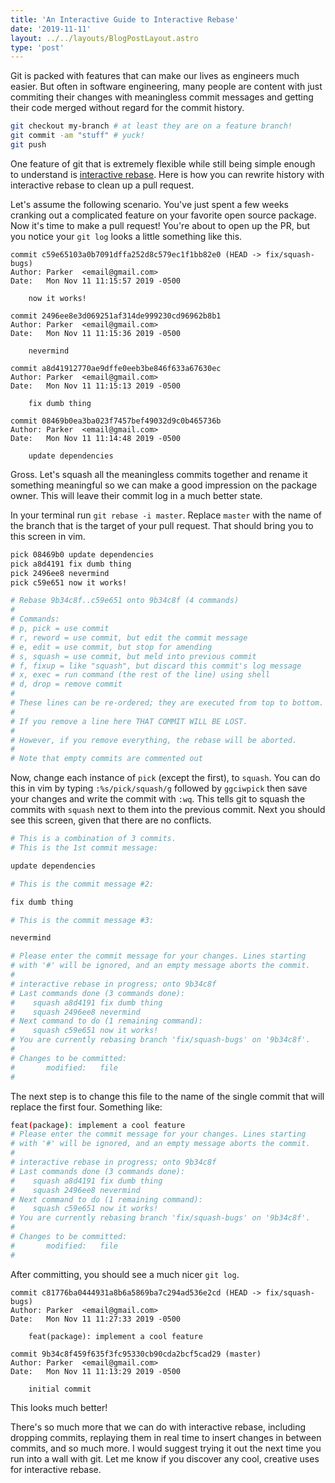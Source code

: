 ```yaml
---
title: 'An Interactive Guide to Interactive Rebase'
date: '2019-11-11'
layout: ../../layouts/BlogPostLayout.astro
type: 'post'
---
```


Git is packed with features that can make our lives as engineers much easier. But often in software engineering, many people are content with just commiting their changes with meaningless commit messages and getting their code merged without regard for the commit history.

```bash
git checkout my-branch # at least they are on a feature branch!
git commit -am "stuff" # yuck!
git push
```

One feature of git that is extremely flexible while still being simple enough to understand is [interactive rebase](https://git-scm.com/book/en/v2/Git-Tools-Rewriting-History). Here is how you can rewrite history with interactive rebase to clean up a pull request.

Let's assume the following scenario. You've just spent a few weeks cranking out a complicated feature on your favorite open source package. Now it's time to make a pull request! You're about to open up the PR, but you notice your `git log` looks a little something like this.

```
commit c59e65103a0b7091dffa252d8c579ec1f1bb82e0 (HEAD -> fix/squash-bugs)
Author: Parker  <email@gmail.com>
Date:   Mon Nov 11 11:15:57 2019 -0500

    now it works!

commit 2496ee8e3d069251af314de999230cd96962b8b1
Author: Parker  <email@gmail.com>
Date:   Mon Nov 11 11:15:36 2019 -0500

    nevermind

commit a8d41912770ae9dffe0eeb3be846f633a67630ec
Author: Parker  <email@gmail.com>
Date:   Mon Nov 11 11:15:13 2019 -0500

    fix dumb thing

commit 08469b0ea3ba023f7457bef49032d9c0b465736b
Author: Parker  <email@gmail.com>
Date:   Mon Nov 11 11:14:48 2019 -0500

    update dependencies
```

Gross. Let's squash all the meaningless commits together and rename it something meaningful so we can make a good impression on the package owner. This will leave their commit log in a much better state.

In your terminal run `git rebase -i master`. Replace `master` with the name of the branch that is the target of your pull request. That should bring you to this screen in vim.

```bash
pick 08469b0 update dependencies
pick a8d4191 fix dumb thing
pick 2496ee8 nevermind
pick c59e651 now it works!

# Rebase 9b34c8f..c59e651 onto 9b34c8f (4 commands)
#
# Commands:
# p, pick = use commit
# r, reword = use commit, but edit the commit message
# e, edit = use commit, but stop for amending
# s, squash = use commit, but meld into previous commit
# f, fixup = like "squash", but discard this commit's log message
# x, exec = run command (the rest of the line) using shell
# d, drop = remove commit
#
# These lines can be re-ordered; they are executed from top to bottom.
#
# If you remove a line here THAT COMMIT WILL BE LOST.
#
# However, if you remove everything, the rebase will be aborted.
#
# Note that empty commits are commented out
```

Now, change each instance of `pick` (except the first), to `squash`. You can do this in vim by typing `:%s/pick/squash/g` followed by `ggciwpick` then save your changes and write the commit with `:wq`. This tells git to squash the commits with `squash` next to them into the previous commit. Next you should see this screen, given that there are no conflicts.

```bash
# This is a combination of 3 commits.
# This is the 1st commit message:

update dependencies

# This is the commit message #2:

fix dumb thing

# This is the commit message #3:

nevermind

# Please enter the commit message for your changes. Lines starting
# with '#' will be ignored, and an empty message aborts the commit.
#
# interactive rebase in progress; onto 9b34c8f
# Last commands done (3 commands done):
#    squash a8d4191 fix dumb thing
#    squash 2496ee8 nevermind
# Next command to do (1 remaining command):
#    squash c59e651 now it works!
# You are currently rebasing branch 'fix/squash-bugs' on '9b34c8f'.
#
# Changes to be committed:
#       modified:   file
#
```

The next step is to change this file to the name of the single commit that will replace the first four. Something like:

```bash
feat(package): implement a cool feature
# Please enter the commit message for your changes. Lines starting
# with '#' will be ignored, and an empty message aborts the commit.
#
# interactive rebase in progress; onto 9b34c8f
# Last commands done (3 commands done):
#    squash a8d4191 fix dumb thing
#    squash 2496ee8 nevermind
# Next command to do (1 remaining command):
#    squash c59e651 now it works!
# You are currently rebasing branch 'fix/squash-bugs' on '9b34c8f'.
#
# Changes to be committed:
#       modified:   file
#
```

After committing, you should see a much nicer `git log`.

```
commit c81776ba0444931a8b6a5869ba7c294ad536e2cd (HEAD -> fix/squash-bugs)
Author: Parker  <email@gmail.com>
Date:   Mon Nov 11 11:27:33 2019 -0500

    feat(package): implement a cool feature

commit 9b34c8f459f635f3fc95330cb90cda2bcf5cad29 (master)
Author: Parker  <email@gmail.com>
Date:   Mon Nov 11 11:13:29 2019 -0500

    initial commit
```

This looks much better!

There's so much more that we can do with interactive rebase, including dropping commits, replaying them in real time to insert changes in between commits, and so much more. I would suggest trying it out the next time you run into a wall with git. Let me know if you discover any cool, creative uses for interactive rebase.
